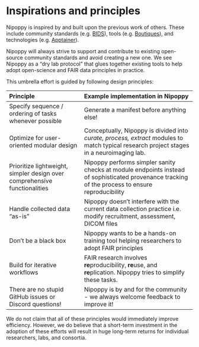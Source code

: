 # Inspirations and principles

Nipoppy is inspired by and built upon the previous work of others. These include community standards (e.g. [BIDS](https://bids.neuroimaging.io/)), tools (e.g. [Boutiques](https://boutiques.github.io/)), and technologies (e.g. [Apptainer](https://apptainer.org/)).

Nipoppy will always strive to support and contribute to existing open-source community standards and avoid creating a new one.
We see Nipoppy as a “dry lab protocol” that glues together existing tools to help adopt open-science and FAIR data principles in practice.

This umbrella effort is guided by following design principles:


| Principle   | Example implementation in Nipoppy    |
|:-------|:------------------------------------------------------------------------|
| Specify sequence / ordering of tasks whenever possible   | Generate a manifest before anything else!                                |
| Optimize for user-oriented modular design    | Conceptually, Nipoppy is divided into *curate, process, extract* modules to match typical research project stages in a neuroimaging lab. |
| Prioritize lightweight, simpler design over comprehensive functionalities  | Nipoppy performs simpler sanity checks at module endpoints instead of sophisticated provenance tracking of the process to ensure reproducibility|
| Handle collected data “as-is” | Nipoppy doesn’t interfere with the current data collection practice i.e. modify recruitment, assessment, DICOM files |
| Don’t be a black box | Nipoppy wants to be a hands-on training tool helping researchers to adopt FAIR principles |
| Build for iterative workflows | FAIR research involves **re**producibility, **re**use, and **re**plication. Nipoppy tries to simplify these tasks. |
| There are no stupid GitHub issues or Discord questions!| Nipoppy is by and for the community - we always welcome feedback to improve it!  |


We do not claim that all of these principles would immediately improve efficiency. However, we do believe that a short-term investment in the adoption of these efforts will result in huge long-term returns for individual researchers, labs, and consortia.
